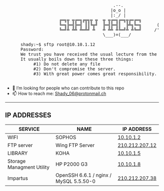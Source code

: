 <pre>

									      .--.
									     |o_o |
									     |:_/ |
				     ╔═╗╦ ╦╔═╗╔╦╗╦ ╦  ╦ ╦╔═╗╔═╗╦╔═╔═╗       //   \ \
				     ╚═╗╠═╣╠═╣ ║║╚╦╝  ╠═╣╠═╣║  ╠╩╗╚═╗      (|     | )
				     ╚═╝╩ ╩╩ ╩═╩╝ ╩   ╩ ╩╩ ╩╚═╝╩ ╩╚═╝     /'\_   _/`\
									  \___)=(___/
									  
	  shady:~$ sftp root@10.10.1.12                                                                     
	  Password:                                                                                          
	  We trust you have received the usual lecture from the local System Administrator.                  
	  It usually boils down to these three things:                                                       
		   #1) Do not delete any file                                                                
		   #2) Don't compromise the server.               
		   #3) With great power comes great responsibility.                                          

</pre>

- 🤔 I’m looking for people who can contribute to this repo
- 📫 How to reach me: Shady_06@protonmail.ch

<hr>

<!-- ###CONNECT TO THE NETWORK BEFORE ACCESSING THE FTP SERVER, LOGIN TO SOPHOS DOESN'T MATTER JUST BE CONNECTED TO THE NETWORK -->


## IP ADDRESSES
| SERVICE | NAME | IP ADDRESS |
| ------------ | ------------ | ------------ |
| WIFI | SOPHOS | [10.10.1.2](https://10.10.1.2:8090/httpclient.html "10.10.1.2")|
| FTP server | Wing FTP Server | [210.212.207.12](http://210.212.207.12/login.html "210.212.207.12") |
| LIBRARY | KOHA | [10.10.1.5](http://10.10.1.5/inout/login.php "10.10.1.5") |
| Storage Managment Utility | HP P2000 G3 | [10.10.1.8](http://10.10.1.8 "10.10.1.8") |
| Impartus | OpenSSH 6.6.1 / nginx / MySQL 5.5.50-0 | [210.212.207.38](http://210.212.207.38/login/#/ "210.212.207.38") |

<!--
<div>
<strong><h3 style="font-size:40px; color:red; text-align:center; border:2px solid Tomato;" >IP ADDRESSES</h3></strong>

	<table style="border: 1px solid black; border-radius: 10px; width:100%;">
	<tr style="background-color: #96D4D4; border-color: #FF00000;">
		<th style="text-align: center;">SERVICE</th>
		<th style="text-align: center;">NAME</th>
		<th style="text-align: center;">IP ADDRESS</th>
	</tr>
	<tr>
		<td style="text-align: center;"> WIFI </td>
		<td style="text-align: center;"> SOPHOS </td>
		<td style="text-align: center;"><a href=>10.10.1.2</a></td>
	</tr>
	<tr>
		<td style="text-align: center;"> FTP server </td>
		<td style="text-align: center;"> Wing FTP Server </td>
		<td style="text-align: center;"><a href="http://210.212.207.12/login.html">210.212.207.12</a></td>
	</tr>
	<tr>
		<td style="text-align: center;"> LIBRARY </td>
		<td style="text-align: center;"> KOHA </td>
		<td style="text-align: center;"><a href="http://10.10.1.5/inout/login.php">10.10.1.5</a></td>
	</tr>

	<tr>
		<td style="text-align: center;"> Storage Managment Utility </td>
		<td style="text-align: center;"> HP P2000 G3 </td>
		<td style="text-align: center;"><a href="http://10.10.1.8">10.10.1.8</a></td>
	</tr>

	<tr>
		<td style="text-align: center;"> Impartus </td>
		<td style="text-align: center;">OpenSSH 6.6.1 | nginx | MySQL 5.5.50-0</td>
		<td style="text-align: center;"><a href="http://210.212.207.38/login/#/">210.212.207.38</a></td>
	</tr>
	</table>
</div>
-->
